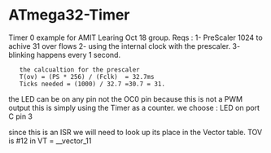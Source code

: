 # ATmega32-Timer

Timer 0 example for AMIT Learing Oct 18 group. 
Reqs : 1- PreScaler 1024 to achive 31 over flows
       2- using the internal clock with the prescaler. 
       3- blinking happens every 1 second. 



       the calcualtion for the prescaler 
       T(ov) = (PS * 256) / (Fclk)  = 32.7ms
       Ticks needed = (1000) / 32.7 =30.7 = 31. 



the LED can be on any pin not the OC0 pin because this is not a PWM output
this is simply using the Timer as a counter. 
we choose :         LED on port C pin 3 


since this is an ISR we will need to look up its place in the Vector table. 
TOV is #12 in VT = __vector_11 